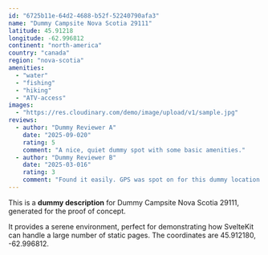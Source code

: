 ```yaml
---
id: "6725b11e-64d2-4688-b52f-52240790afa3"
name: "Dummy Campsite Nova Scotia 29111"
latitude: 45.91218
longitude: -62.996812
continent: "north-america"
country: "canada"
region: "nova-scotia"
amenities:
  - "water"
  - "fishing"
  - "hiking"
  - "ATV-access"
images:
  - "https://res.cloudinary.com/demo/image/upload/v1/sample.jpg"
reviews:
  - author: "Dummy Reviewer A"
    date: "2025-09-020"
    rating: 5
    comment: "A nice, quiet dummy spot with some basic amenities."
  - author: "Dummy Reviewer B"
    date: "2025-03-016"
    rating: 3
    comment: "Found it easily. GPS was spot on for this dummy location."
---
```


This is a **dummy description** for Dummy Campsite Nova Scotia 29111, generated for the proof of concept.

It provides a serene environment, perfect for demonstrating how SvelteKit can handle a large number of static pages. The coordinates are 45.912180, -62.996812.
